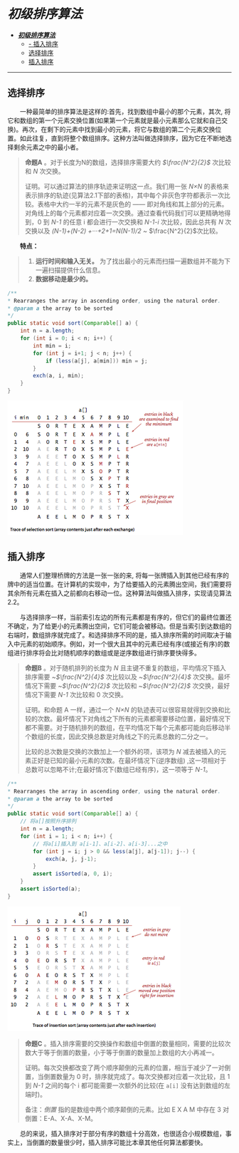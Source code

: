 # ***初级排序算法***

- [***初级排序算法***](#初级排序算法)
  - [- 插入排序](#--插入排序)
  - [选择排序](#选择排序)
  - [插入排序](#插入排序)
----

## 选择排序

&ensp;&ensp;&ensp;&ensp;一种最简单的排序算法是这样的:首先，找到数组中最小的那个元素，其次, 将它和数组的第一个元素交换位置(如果第一个元素就是最小元素那么它就和自己交换)。再次，在剩下的元素中找到最小的元素，将它与数组的第二个元素交换位置。如此往复，直到将整个数组排序。这种方法叫做选择排序，因为它在不断地选择剩余元素之中的最小者。

> **命题A** 。对于长度为N的数组，选择排序需要大约 *$\frac{N^2}{2}$* 次比较和 *N* 次交换。
> 
> 证明。可以通过算法的排序轨迹来证明这一点。我们用一张 *N×N* 的表格来表示排序的轨迹(见算法2.1下部的表格)，其中每个非灰色字符都表示一次比较。表格中大约一半的元素不是灰色的 —— 即对角线和其上部分的元素。对角线上的每个元素都对应着一次交换。通过查看代码我们可以更精确地得到，0 到 *N-1* 的任意 i 都会进行一次交换和 *N-1-i* 次比较，因此总共有 *N* 次交换以及 *(N-1)+(N-2) +···+2+1=N(N-1)/2 ~* $\frac{N^2}{2}$次比较。

&ensp;&ensp;&ensp;&ensp;**特点：**
>1. **运行时间和输入无关。** 为了找出最小的元素而扫描一遍数组并不能为下一遍扫描提供什么信息。
>2. **数据移动是最少的。** 

```java
/**
* Rearranges the array in ascending order, using the natural order.
* @param a the array to be sorted
*/
public static void sort(Comparable[] a) {
    int n = a.length;
    for (int i = 0; i < n; i++) {
        int min = i;
        for (int j = i+1; j < n; j++) {
            if (less(a[j], a[min])) min = j;
        }
        exch(a, i, min);
    }
}
```

![选择排序的轨迹](../../images/2021-06-17-17-14-08.png)

## 插入排序

&ensp;&ensp;&ensp;&ensp;通常人们整理桥牌的方法是一张一张的来, 将每一张牌插入到其他已经有序的牌中的适当位置。在计算机的实现中，为了给要插入的元素腾出空间，我们需要将其余所有元素在插入之前都向右移动一位。这种算法叫做插入排序，实现请见算法2.2。

&ensp;&ensp;&ensp;&ensp;与选择排序一样，当前索引左边的所有元素都是有序的，但它们的最终位置还不确定，为了给更小的元素腾出空间，它们可能会被移动。但是当索引到达数组的右端时，数组排序就完成了。和选择排序不同的是，插入排序所需的时间取决于输入中元素的初始顺序。例如，对一个很大且其中的元素已经有序(或接近有序)的数组进行排序将会比对随机顺序的数组或是逆序数组进行排序要快得多。

>**命题B** 。对于随机排列的长度为 *N* 且主键不重复的数组，平均情况下插入排序需要 ~*$\frac{N^2}{4}$* 次比较以及 ~*$\frac{N^2}{4}$* 次交换。最坏情况下需要  ~*$\frac{N^2}{2}$* 次比较和 ~*$\frac{N^2}{2}$* 次交换，最好情况下需要 *N-1* 次比较和 0 次交换。
>
>证明。和命题 A 一样，通过一个 *N×N* 的轨迹表可以很容易就得到交换和比较的次数。最坏情况下对角线之下所有的元素都需要移动位置，最好情况下都不需要。对于随机排列的数组，在平均情况下每个元素都可能向后移动半个数组的长度，因此交换总数是对角线之下的元素总数的二分之一。
>
>比较的总次数是交换的次数加上一个额外的项，该项为 *N* 减去被插入的元素正好是已知的最小元素的次数。在最坏情况下(逆序数组) ,这一项相对于总数可以忽略不计;在最好情况下(数组已经有序)，这一项等于 *N-1*。

```java
/**
* Rearranges the array in ascending order, using the natural order.
* @param a the array to be sorted
*/
public static void sort(Comparable[] a) {
    // 将a[]按照升序排列
    int n = a.length;
    for (int i = 1; i < n; i++) {
        // 将a[i]插入到 a[i-1]、a[i-2]、a[i-3]...之中
        for (int j = i; j > 0 && less(a[j], a[j-1]); j--) {
            exch(a, j, j-1);
        }
        assert isSorted(a, 0, i);
    }
    assert isSorted(a);
}

```

![](../../images/2021-06-18-08-59-30.png)

>**命题C** 。插入排序需要的交换操作和数组中倒置的数量相同，需要的比较次数大于等于倒置的数量，小于等于倒置的数量加上数组的大小再减一。
>
>证明。每次交换都改变了两个顺序颠倒的元素的位置，相当于减少了一对倒置，当倒置数量为 0 时，排序就完成了。每次交换都对应着一次比较，且 1 到 *N-1* 之间的每个 i 都可能需要一次额外的比较(在 `a[i]` 没有达到数组的左端时)。
>
>备注：*倒置* 指的是数组中两个顺序颠倒的元素。比如 E X A M 中存在 3 对倒置：E-A、X-A、X-M。

&ensp;&ensp;&ensp;&ensp;总的来说，插入排序对于部分有序的数组十分高效，也很适合小规模数组，事实上，当倒置的数量很少时，插入排序可能比本章其他任何算法都要快。


